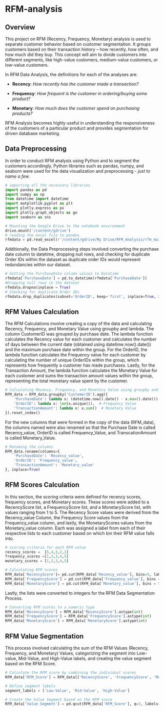 # RFM-analysis

## **Overview**

This project on RFM (Recency, Frequency, Monetary) analysis is used to separate customer behavior based on customer segmentation. It groups customers based on their transaction history – how recently, how often, and how much did they buy. 
This concept will aim to divide customers into different segments, like high-value customers, medium-value customers, or low-value customers. 

In RFM Data Analysis, the definitions for each of the analyses are: 

- **Recency**: _How recently has the customer made a transaction?_
+ **Frequency**: _How frequent is the customer in ordering/buying some product?_
* **Monetary**: _How much does the customer spend on purchasing products?_

RFM Analysis becomes highly useful in understanding the responsiveness of the customers of a particular product and provides segmentation for driven database marketing.


## **Data Preprocessing**

In order to conduct RFM analysis using Python and to segment the customers accordingly, Python libraries such as pandas, numpy, and seaborn were used for the data visualization and preprocessing - _just to name a few_. 

```python
# importing all the necessary libraries
import pandas as pd
import numpy as np
from datetime import datetime
import matplotlib.pyplot as plt
import plotly.express as px
import plotly.graph_objects as go
import seaborn as sns

# Mounting the Google Drive to the notebook environment
drive.mount('/content/gdrive')
# reading the excel file to pandas
rfmdata = pd.read_excel(r'/content/gdrive/My Drive/RFM_Analysis/rfm_maindata.xlsx')
```

Additionally, the Data Preprocessing steps involved converting the purchase date column to datetime, dropping null rows, and checking for duplicate Order IDs within the dataset as duplicate order IDs would represent redundancies within our dataset. 

```python
# Setting the PurchaseDate column values to Datatime
rfmdata['PurchaseDate'] = pd.to_datetime(rfmdata['PurchaseDate'])
#Dropping null rows in the dataset
rfmdata.dropna(inplace = True)
# Checking for duplicate Order IDs
rfmdata.drop_duplicates(subset='OrderID', keep='first', inplace=True, ignore_index=False)

```

## **RFM Values Calculation**

The RFM Calculations involve creating a copy of the data and calculating Recency, Frequency, and Monetary Value using groupby and lambda. 
The column CustomerID was grouped by purchase date. The lambda function calculates the Recency value for each customer and calculates the number of days between the current date (obtained using datetime.now().date()) and the maximum purchase date within the group. For the OrderID, the lambda function calculates the Frequency value for each customer by calculating the number of unique OrderIDs within the group, which represents how frequently a customer has made purchases. Lastly, for the Transaction Amount, the lambda function calculates the Monetary Value for each customer and sums the transaction amount values within the group, representing the total monetary value spent by the customer.

```python
# Calculating Recency, Frequency, and Monetary Value using groupby and lambda
RFM_data = RFM_data.groupby('CustomerID').agg({
    'PurchaseDate': lambda x: (datetime.now().date() - x.max().date()).days,  # Recency Value
    'OrderID': lambda x: len(x.unique()),  # Frequency Value
    'TransactionAmount': lambda x: x.sum()  # Monetary Value
}).reset_index()
```

For the new columns that were formed in the copy of the data (RFM_data), the columns named were also renamed so that the Purchase Date is called Recency_value, OrderID is called Frequency_Value, and TranscationAmount is called Monetary_Value. 

```python
# Renaming the columns
RFM_data.rename(columns={
    'PurchaseDate': 'Recency_value',
    'OrderID': 'Frequency_value',
    'TransactionAmount': 'Monetary_value'
}, inplace=True)
```


## **RFM Scores Calculation**

In this section, the scoring criteria were defined for recency scores, frequency scores, and Monetary scores.
These scores were added to a RecencyScore list, a FrequencyScore list, and a MonetaryScore list, with values ranging from 1 to 5. The Recency Score values were derived from the Recency_value Column, the Frequency Score values from the Frequency_value column, and lastly, the MonetaryScores values from the Monetary_value column. Each was assigned a label from each of their respective lists to each customer based on which bin their RFM value falls into. 

```python
# scoring criteria for each RFM value
recency_scores =  [5,4,3,2,1]
frequency_scores =[1,2,3,4,5]
monetary_scores = [1,2,3,4,5]

# Calculating RFM scores
RFM_data['RecencyScore']= pd.cut(RFM_data['Recency_value'], bins=5, labels=recency_scores)
RFM_data['FrequencyScore'] = pd.cut(RFM_data['Frequency_value'], bins = 5, labels=frequency_scores)
RFM_data['MonetaryScore'] = pd.cut(RFM_data['Monetary_value'], bins = 5, labels=monetary_scores)
```
Lastly, the lists were converted to integers for the RFM Data Segmentation Process. 

```python
# Converting RFM scores to a numeric type
RFM_data['RecencyScore'] = RFM_data['RecencyScore'].astype(int)
RFM_data['FrequencyScore'] = RFM_data['FrequencyScore'].astype(int)
RFM_data['MonetaryScore'] = RFM_data['MonetaryScore'].astype(int)
```

## **RFM Value Segmentation**

This process involved calculating the sum of the RFM Values (Recency, Frequency, and Monetary) Values, categorizing the segment into Low-value, Mid-Value, and High-Value labels, and creating the value segment based on the RFM Score. 

```python
# Calculate the RFM score by combining the individual scores
RFM_data['RFM_Score'] = RFM_data[['RecencyScore', 'FrequencyScore', 'MonetaryScore']].sum(axis=1)

# Define segment labels
segment_labels = ['Low-Value', 'Mid-Value', 'High-Value']

# Create the Value Segment based on the RFM score
RFM_data['Value Segment'] = pd.qcut(RFM_data['RFM_Score'], q=3, labels=segment_labels)
```









